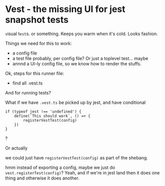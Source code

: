
# Vest - the missing UI for jest snapshot tests

`v`isual t`est`s. or something. Keeps you warm when it's cold. Looks fashion.

Things we need for this to work:

- a config file
- a test file probably, per config file? Or just a toplevel test... maybe
- annnd a UI-ly config file, so we know how to render the stuffs.


Ok, steps for this runner file:

- find all .vest.ts



And for running tests?

What if we have `.vest.ts` be picked up by jest,
and have conditional
```
if (typeof jest !== 'undefined') {
	define(`This should work`, () => {
		registerVestTest(config)
	})
}
```
?

Or actually

we could just have `registerVestTest(config)` as part
of the shebang.


hmm instead of exporting a config,
maybe we just do
`vest.registerTest(config)`? Yeah, and if we're in jest land
then it does one thing
and otherwise it does another.